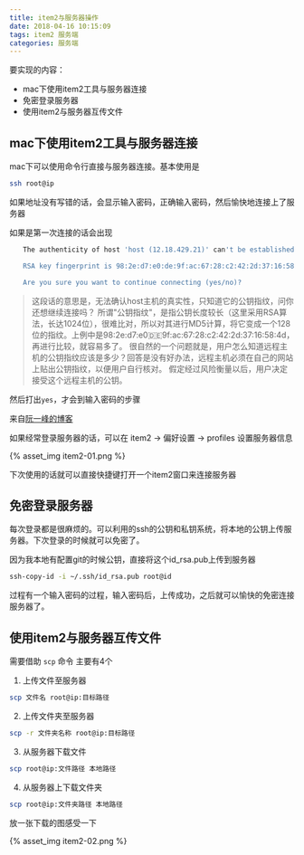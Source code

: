 ```yaml
---
title: item2与服务器操作
date: 2018-04-16 10:15:09
tags: item2 服务端
categories: 服务端
---
```

要实现的内容：
- mac下使用item2工具与服务器连接
- 免密登录服务器
- 使用item2与服务器互传文件


## mac下使用item2工具与服务器连接
mac下可以使用命令行直接与服务器连接。基本使用是
``` bash
ssh root@ip
```
如果地址没有写错的话，会显示输入密码，正确输入密码，然后愉快地连接上了服务器

如果是第一次连接的话会出现
``` bash
　　The authenticity of host 'host (12.18.429.21)' can't be established.

　　RSA key fingerprint is 98:2e:d7:e0:de:9f:ac:67:28:c2:42:2d:37:16:58:4d.

　　Are you sure you want to continue connecting (yes/no)?

```
> 这段话的意思是，无法确认host主机的真实性，只知道它的公钥指纹，问你还想继续连接吗？
> 所谓"公钥指纹"，是指公钥长度较长（这里采用RSA算法，长达1024位），很难比对，所以对其进行MD5计算，将它变成一个128位的指纹。上例中是98:2e:d7:e0:de:9f:ac:67:28:c2:42:2d:37:16:58:4d，再进行比较，就容易多了。
> 很自然的一个问题就是，用户怎么知道远程主机的公钥指纹应该是多少？回答是没有好办法，远程主机必须在自己的网站上贴出公钥指纹，以便用户自行核对。
> 假定经过风险衡量以后，用户决定接受这个远程主机的公钥。

然后打出`yes`，才会到输入密码的步骤

来自[阮一峰的博客](http://www.ruanyifeng.com/blog/2011/12/ssh_remote_login.html)

如果经常登录服务器的话，可以在 item2 -> 偏好设置 -> profiles 设置服务器信息

{% asset_img item2-01.png %}

下次使用的话就可以直接快捷键打开一个item2窗口来连接服务器

## 免密登录服务器
每次登录都是很麻烦的。可以利用的ssh的公钥和私钥系统，将本地的公钥上传服务器。下次登录的时候就可以免密了。

因为我本地有配置git的时候公钥，直接将这个id_rsa.pub上传到服务器
``` bash
ssh-copy-id -i ~/.ssh/id_rsa.pub root@id
```
过程有一个输入密码的过程，输入密码后，上传成功，之后就可以愉快的免密连接服务器了。

## 使用item2与服务器互传文件
需要借助 `scp` 命令
主要有4个

1. 上传文件至服务器
``` bash
scp 文件名 root@ip:目标路径
```

2. 上传文件夹至服务器
``` bash
scp -r 文件夹名称 root@ip:目标路径
```

3. 从服务器下载文件
``` bash
scp root@ip:文件路径 本地路径
```

4. 从服务器上下载文件夹
``` bash
scp root@ip:文件夹路径 本地路径
```

放一张下载的图感受一下

{% asset_img item2-02.png %}